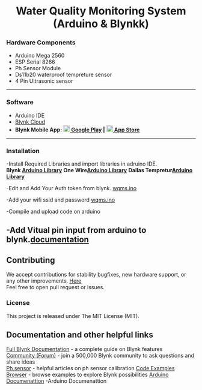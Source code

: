 <h1 align="center">
  Water Quality Monitoring System (Arduino & Blynkk)
</h1>


### Hardware Components 

- Arduino Mega 2560
- ESP Serial 8266
- Ph Sensor Module
- Ds11b20 waterproof tempreture sensor
- 4 Pin Ultrasonic sensor
------------------------------------------
### Software 

- Arduino IDE
- [Blynk Cloud](https://blynk.io/)
- **Blynk Mobile App: 
[<img src="https://cdn.rawgit.com/simple-icons/simple-icons/develop/icons/googleplay.svg" width="18" height="18" /> Google Play](https://play.google.com/store/apps/details?id=cc.blynk) | 
[<img src="https://cdn.rawgit.com/simple-icons/simple-icons/develop/icons/apple.svg" width="18" height="18" /> App Store](https://itunes.apple.com/us/app/blynk-control-arduino-raspberry/id808760481?ls=1&mt=8)**

------------------------------------------
### Installation

-Install Required Libraries and import libraries in adruino IDE.<br>
  **Blynk [Arduino Library](https://github.com/blynkkk/blynk-library/releases/latest)**
  **One Wire[Arduino Library](https://www.arduinolibraries.info/libraries/one-wire)**
  **Dallas Tempretur[Arduino Library](https://github.com/milesburton/Arduino-Temperature-Control-Library/blob/master/DallasTemperature.h)**
  
-Edit and Add Your Auth token from blynk. [wqms.ino](https://github.com/pushpak1300/wqms/blob/master/src/wqms.ino)

-Add your wifi ssid and password [wqms.ino](https://github.com/pushpak1300/wqms/blob/master/src/wqms.ino)

-Compile and upload code on arduino
 
-Add Vitual pin input from arduino to blynk.[documentation](http://help.blynk.cc/en/articles/512056-how-to-display-any-sensor-data-in-blynk-app)
------------------------------------------
## Contributing
We accept contributions for stability bugfixes, new hardware support, or any other improvements. [Here](https://github.com/pushpak1300/wqms/issues)<br>
Feel free to open pull request or issues.

### License
This project is released under The MIT License (MIT).

## Documentation and other helpful links

[Full Blynk Documentation](http://docs.blynk.cc/#blynk-firmware) - a complete guide on Blynk features  
[Community (Forum)](http://community.blynk.cc) - join a 500,000 Blynk community to ask questions and share ideas  
[Ph sensor](https://www.electroniclinic.com/ph-sensor-arduino-how-do-ph-sensors-work-application-of-ph-meter-ph-sensor-calibration/) - helpful articles on ph sensor calibration 
[Code Examples Browser](http://examples.blynk.cc) - browse examples to explore Blynk possibilities 
[Arduino Documenattion](https://www.arduino.cc/en/main/docs) -Arduino Documenattion
